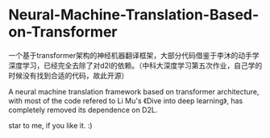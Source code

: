 # Neural-Machine-Translation-Based-on-Transformer
一个基于transformer架构的神经机器翻译框架，大部分代码借鉴于李沐的动手学深度学习，已经完全去除了对d2l的依赖。（中科大深度学习第五次作业，自己学的时候没有找到合适的代码，故此开源）

A neural machine translation framework based on transformer architecture, with most of the code refered to Li Mu's 《Dive into deep learning》, has completely removed its dependence on D2L.

star to me, if you like it. :)
